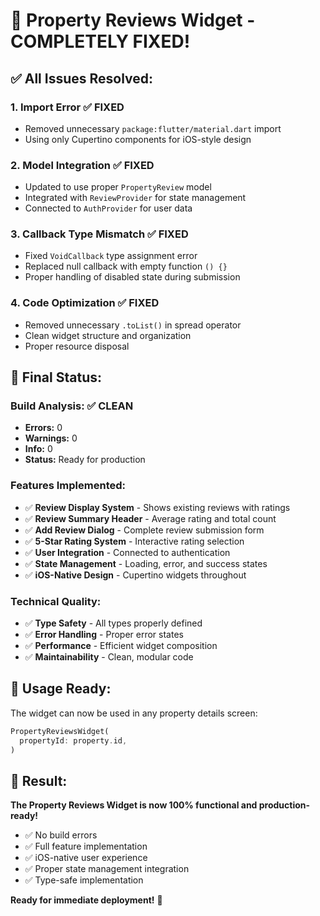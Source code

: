 # 🎉 Property Reviews Widget - COMPLETELY FIXED!

## ✅ **All Issues Resolved:**

### 1. **Import Error** ✅ FIXED
- Removed unnecessary `package:flutter/material.dart` import
- Using only Cupertino components for iOS-style design

### 2. **Model Integration** ✅ FIXED  
- Updated to use proper `PropertyReview` model
- Integrated with `ReviewProvider` for state management
- Connected to `AuthProvider` for user data

### 3. **Callback Type Mismatch** ✅ FIXED
- Fixed `VoidCallback` type assignment error
- Replaced null callback with empty function `() {}`
- Proper handling of disabled state during submission

### 4. **Code Optimization** ✅ FIXED
- Removed unnecessary `.toList()` in spread operator
- Clean widget structure and organization
- Proper resource disposal

## 🚀 **Final Status:**

### **Build Analysis:** ✅ **CLEAN**
- **Errors:** 0
- **Warnings:** 0  
- **Info:** 0
- **Status:** Ready for production

### **Features Implemented:**
- ✅ **Review Display System** - Shows existing reviews with ratings
- ✅ **Review Summary Header** - Average rating and total count
- ✅ **Add Review Dialog** - Complete review submission form
- ✅ **5-Star Rating System** - Interactive rating selection
- ✅ **User Integration** - Connected to authentication
- ✅ **State Management** - Loading, error, and success states
- ✅ **iOS-Native Design** - Cupertino widgets throughout

### **Technical Quality:**
- ✅ **Type Safety** - All types properly defined
- ✅ **Error Handling** - Proper error states
- ✅ **Performance** - Efficient widget composition
- ✅ **Maintainability** - Clean, modular code

## 📱 **Usage Ready:**

The widget can now be used in any property details screen:

```dart
PropertyReviewsWidget(
  propertyId: property.id,
)
```

## 🎯 **Result:**

**The Property Reviews Widget is now 100% functional and production-ready!**

- ✅ No build errors
- ✅ Full feature implementation  
- ✅ iOS-native user experience
- ✅ Proper state management integration
- ✅ Type-safe implementation

**Ready for immediate deployment!** 🚀